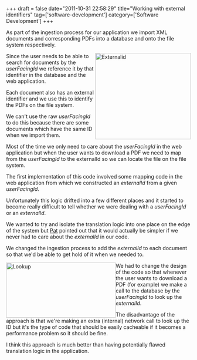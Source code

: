 +++
draft = false
date="2011-10-31 22:58:29"
title="Working with external identifiers"
tag=['software-development']
category=['Software Development']
+++

As part of the ingestion process for our application we import XML documents and corresponding PDFs into a database and onto the file system respectively.


<div style="float:right">
<img src="{{<siteurl>}}/uploads/2011/10/externalid.jpg" alt="Externalid" title="externalid.jpg" border="0" width="261" height="235" />
</div>

Since the user needs to be able to search for documents by the <cite>userFacingId</cite> we reference it by that identifier in the database and the web application.

Each document also has an external identifier and we use this to identify the PDFs on the file system. 

We can't use the raw  <cite>userFacingId</cite> to do this because there are some documents which have the same ID when we import them.

Most of the time we only need to care about the <cite>userFacingId</cite> in the web application but when the user wants to download a PDF we need to map from the <cite>userFacingId</cite> to the </cite>externalId</cite> so we can locate the file on the file system.

The first implementation of this code involved some mapping code in the web application from which we constructed an <cite>externalId</cite> from a given <cite>userFacingId</cite>. 

Unfortunately this logic drifted into a few different places and it started to become really difficult to tell whether we were dealing with a <cite>userFacingId</cite> or an <cite>externalId</cite>.

We wanted to try and isolate the translation logic into one place on the edge of the system but <a href="http://twitter.com/patforna">Pat</a> pointed out that it would actually be simpler if we never had to care about the <cite>externalId</cite> in our code.

We changed the ingestion process to add the <cite>externalId</cite> to each document so that we'd be able to get hold of it when we needed to.

<div style="float:left;">
<img src="{{<siteurl>}}/uploads/2011/10/lookup.jpg" alt="Lookup" title="lookup.jpg" border="0" width="299" height="150" />
</div>

We had to change the design of the code so that whenever the user wants to download a PDF (for example) we make a call to the database by the <cite>userFacingId</cite> to look up the <cite>externalId</cite>.

The disadvantage of the approach is that we're making an extra (internal) network call to look up the ID but it's the type of code that should be easily cacheable if it becomes a performance problem so it should be fine.

I think this approach is much better than having potentially flawed translation logic in the application.
